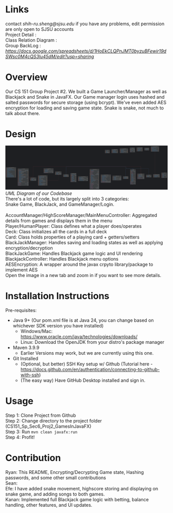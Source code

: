 # Links  
contact _shih-ru.sheng@sjsu.edu_ if you have any problems, edit permission are only open to SJSU accounts  
Project Detail :  
Class Relation Diagram :  
Group BackLog : _https://docs.google.com/spreadsheets/d/1HoEkCLQPnJMT0byzuBFewir19dSWsc0M4cQS3lu45dM/edit?usp=sharing_  

# Overview
Our CS 151 Group Project #2. We built a Game Launcher/Manager as well as Blackjack and Snake in JavaFX. Our Game manager
login uses hashed and salted passwords for secure storage (using bcrypt). We've even added AES encryption for loading
and saving game state. Snake is snake, not much to talk about there.

# Design
![image](/UML.png)
_UML Diagram of our Codebase_
<br>
There's a lot of code, but its largely split into 3 categories:
<br>
Snake Game, BlackJack, and GameManager/Login.
<br>
<br>
AccountManager/HighScoreManager/MainMenuController: Aggregated details from games and displays them in the menu
<br>
Player/HumanPlayer: Class defines what a player does/operates
<br>
Deck: Class initializes all the cards in a full deck
<br>
Card: Class holds properties of a playing card + getters/setters
<br>
BlackJackManager: Handles saving and loading states as well as applying encryption/decryption
<br>
BlackJackGame: Handles Blackjack game logic and UI rendering
<br>
BlackjackController: Handles Blackjack menu options
<br>
AESEncryption: A wrapper around the javax crpyto library/package to implement AES
<br>
Open the image in a new tab and zoom in if you want to see more details.

# Installation Instructions
Pre-requisites:
- Java 9+ (Our pom.xml file is at Java 24, you can change based on whichever SDK version you have installed)
  -  Windows/Mac: https://www.oracle.com/java/technologies/downloads/
  -  Linux: Download the OpenJDK from your distro's package manager
- Maven 3.9.9
  - Earlier Versions may work, but we are currently using this one.
- Git Installed
  - (Optional, but better) SSH Key setup w/ Github
  (Tutorial here - https://docs.github.com/en/authentication/connecting-to-github-with-ssh)
  - (The easy way) Have GitHub Desktop installed and sign in.

# Usage
Step 1: Clone Project from Github
<br>
Step 2: Change directory to the project folder (CS151_Sp_Sec6_Proj2_GamesInJavaFX)
<br>
Step 3: Run `mvn clean javafx:run`
<br>
Step 4: Profit!


# Contribution  
Ryan: This README, Encrypting/Decrypting Game state, Hashing passwords, and some other small contributions   
Sean:   
Efe: I have added snake movement, highscore storing and displaying on snake game, and adding songs to both games.
<br>
Kanan: Implemented full Blackjack game logic with betting, balance handling, other features, and UI updates.


